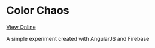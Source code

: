Color Chaos
===========

[View Online](http://pixelatomy.com/colorchaos/#/)

A simple experiment created with AngularJS and Firebase